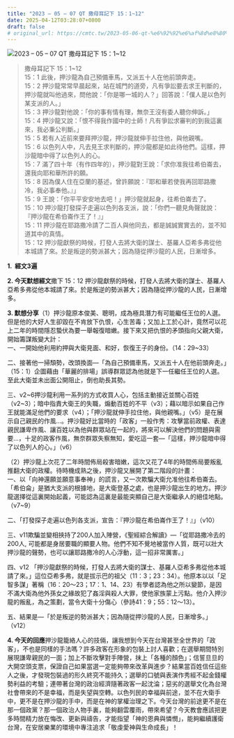 ```yaml
---
title: "2023 – 05 – 07 QT 撒母耳記下 15：1~12"
date: 2025-04-12T03:28:07+0800
draft: false
# original_url: https://cmtc.tw/2023-05-06-qt-%e6%92%92%e6%af%8d%e8%80%b3%e8%a8%98%e4%b8%8b-15%ef%bc%9a112
---
```


![2023 – 05 – 07 QT 撒母耳記下 15：1~12](/images/qt.jpg  "2023 – 05 – 07 QT 撒母耳記下 15：1~12")

> 撒母耳記下 15：1~12  
> 15：1 此後，押沙龍為自己預備車馬，又派五十人在他前頭奔走。  
> 15：2 押沙龍常常早晨起來，站在城門的道旁，凡有爭訟要去求王判斷的，押沙龍就叫他過來，問他說：「你是哪一城的人？」回答說：「僕人是以色列某支派的人。」  
> 15：3 押沙龍對他說：「你的事有情有理，無奈王沒有委人聽你伸訴。」  
> 15：4 押沙龍又說：「恨不得我作國中的士師！凡有爭訟求審判的到我這裏來，我必秉公判斷。」  
> 15：5 若有人近前來要拜押沙龍，押沙龍就伸手拉住他，與他親嘴。  
> 15：6 以色列人中，凡去見王求判斷的，押沙龍都是如此待他們。這樣，押沙龍暗中得了以色列人的心。  
> 15：7 滿了四十年（有作四年的），押沙龍對王說：「求你准我往希伯崙去，還我向耶和華所許的願。  
> 15：8 因為僕人住在亞蘭的基述，曾許願說：『耶和華若使我再回耶路撒冷，我必事奉他。』」  
> 15：9 王說：「你平平安安地去吧！」押沙龍就起身，往希伯崙去了。  
> 15：10 押沙龍打發探子走遍以色列各支派，說：「你們一聽見角聲就說：『押沙龍在希伯崙作王了！』」  
> 15：11 押沙龍在耶路撒冷請了二百人與他同去，都是誠誠實實去的，並不知道其中的真情。  
> 15：12 押沙龍獻祭的時候，打發人去將大衛的謀士、基羅人亞希多弗從他本城請了來。於是叛逆的勢派甚大；因為隨從押沙龍的人民，日漸增多。

**1.  經文3遍**

**2. 今天默想經文**撒下 15：12 押沙龍獻祭的時候，打發人去將大衛的謀士、基羅人亞希多弗從他本城請了來。於是叛逆的勢派甚大；因為隨從押沙龍的人民，日漸增多。

**3. 默想分享**（1）押沙龍原本俊美、聰明，成為極具潛力有可能繼任王位的人選。但是他的大好人生卻毀在不肯放下仇恨，心生苦毒；又加上工於心計，竟然可以花上二年的時間隱忍蟄伏為要一舉報復暗嫩。接下來又把仇恨的矛頭指向父親大衛，開始籌謀叛變大計：  
一、一開始他利用約押與大衛見面、和好，恢復王子的身份。（14：29~33）

二、接著他一掃頹勢，改頭換面—「為自己預備車馬，又派五十人在他前頭奔走。」（15：1）企圖藉由「華麗的排場」誤導群眾認為他就是下一任繼任王位的人選。至此大衛並未出面公開阻止，倒也助長其勢。

三、v2~6押沙龍利用一系列的方式收買人心，包括主動接近並關心百姓（v2~3）；暗中指責大衛王的失職，煽動百姓的不平（v3）；藉以暗示如果自己作王就能滿足他們的要求（v4）；「押沙龍就伸手拉住他，與他親嘴。」（v5）是在展示自己親民的作風…。押沙龍好比當時的「政客」一般作秀：攻擊當前政權、表達親民謙卑作風、讓百姓以為他與群眾站在一起的，將來可以解決他們的問題與需要…，十足的政客作風，無奈群眾失察無知，愛吃這一套—「這樣，押沙龍暗中得了以色列人的心。」（v6）

（2）押沙龍上次花了二年時間佈局殺害暗嫩，這次又花了4年的時間佈局要叛亂推翻大衛的政權。待時機成熟之後，押沙龍又展開了第二階段的計畫：  
一、以「向神還願並願意事奉神」的謊言，又一次欺騙大衛允准他往希伯崙去。「希伯侖」是猶大支派的根據地，是大衛登基之處，也是押沙龍出生的地方。押沙龍選擇從這裏開始起義，可能認為這裏是最能突顯自己是大衛繼承人的絕佳地點。（v7~9）

二、「打發探子走遍以色列各支派，宣告：『押沙龍在希伯崙作王了！』」（v10）

三、v11欺騙並變相挾持了200人加入陣營，《聖經綜合解讀》—「從耶路撒冷去的200人, 可能都是身居要職的顯要人物。他們不知不覺地被當作人質，既可以壯大押沙龍的聲勢，也可以讓耶路撒冷的人心浮動，這一招非常厲害。」

四、v12 「押沙龍獻祭的時候，打發人去將大衛的謀士、基羅人亞希多弗從他本城請了來。」這位亞希多弗，就是拔示巴的祖父（11：3；23：34）。他原本以以「足智多謀」著稱（16：20～23；17：1、14、23）有學者認為他之所以變節，是因不滿大衛為他外孫女之緣故犯了姦淫與殺人大罪，使他家族蒙上污點。他介入押沙龍的叛亂，為之策劃，當令大衛十分傷心（參詩41：9；55：12～13）。

五、結果是—「於是叛逆的勢派甚大；因為隨從押沙龍的人民，日漸增多。」（v12）

**4. 今天的回應**押沙龍籠絡人心的技倆，讓我想到今天在台灣甚至全世界的「政客」，不也是同樣的手法嗎？許多政客在形象的包裝上討人喜歡；在選舉期間特別展現謙卑親民的一面；加上不斷攻擊對手陣營，抹上「各種的顏色」；信誓旦旦的大開空頭支票，保證自己如果當選一定能夠帶來改革與進步？結果當百姓信任這些人之後，才發現包裝過的形久終究不能持久；選舉的口號與表演作秀經不起金錢權勢利益的考驗；連帶著台灣的政治經濟隨著政客一起沈淪；惡劣的選舉文化為台灣社會帶來的不是幸福，而是失望與空轉。以色列民的幸福與前途，並不在大衛手中，更不是在押沙龍的手中，而是在神的掌權治理之下。今天台灣的前途更不是在那一個政黨？那一個政治人物手裏，能夠翻雲覆雨，帶來希望？今天教會應該把更多時間精力放在悔改、更新與禱告，才能指望「神的恩典與憐憫」，能夠繼續護衛台灣，在安居樂業的環境中專注追求「敬虔愛神與生命成長」！